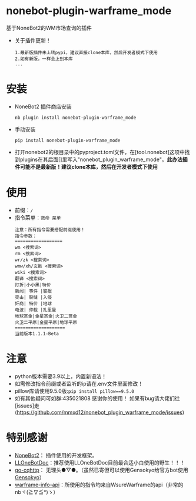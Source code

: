 # nonebot-plugin-warframe_mode

基于NoneBot2的WM市场查询的插件
- 关于插件更新！
  
    ```shell
    1.最新版插件未上转pypi，建议直接clone本库，然后开发者模式下使用
    2.如有新版，一样会上到本库
    ...
    ```


# 安装

- NoneBot2 插件商店安装

    ```shell
    nb plugin install nonebot-plugin-warframe_mode
    ```

- 手动安装

    ```shell
    pip install nonebot-plugin-warframe_mode
    ```
	
- 打开nonebot2的根目录中的pyproject.toml文件，在[tool.nonebot]这项中找到plugins在其后面[]里写入"nonebot_plugin_warframe_mode"。**此办法插件可能不是最新版！建议clone本库，然后在开发者模式下使用**

# 使用

- 前缀：`/`
- 指令菜单：`救命 菜单`
  ```text
  注意：所有指令需要搭配前缀使用！
  指令参数：
  ==================
  wm <搜索词>
  rm <搜索词>
  wr/zk <搜索词>
  wmw/xh/玄骸 <搜索词>
  wiki <搜索词>
  翻译 <搜索词>
  打折|小小黑|特价
  新闻| 事件 |警报
  突击| 裂缝 |入侵
  奸商| 特价 |地球
  电波| 仲裁 |扎里曼
  地球赏金|金星赏金|火卫二赏金
  火卫二平原|金星平原|地球平原
  ===================
  当前版本1.1.1-Beta
  ```
  
# 注意

- python版本需要3.9以上，内置新语法！
- 如需修改指令前缀或者监听的ip请在.env文件里面修改！
- pillow库请使用9.5.0版:`pip install pillow==9.5.0`
- 如有其他疑问可如群:435021808 感谢你的使用！
  如果有bug请大佬们往[issues]走(https://github.com/mmxd12/nonebot_plugin_warframe_mode/issues)


# 特别感谢

- [NoneBot2](https://github.com/nonebot/nonebot2)： 插件使用的开发框架。
- [LLOneBotDoc](https://github.com/LLOneBot/LLOneBotDoc)：推荐使用LLOneBotDoc目前最合适小白使用的野生！！！
- [go-cqhttp](https://github.com/Mrs4s/go-cqhttp)： 无理头●▽●。（虽然已寄但可以使用Gensokyo给官方bot使用[Gensokyo](https://github.com/Hoshinonyaruko/Gensokyo)）
- [warframe-info-api](https://github.com/WsureWarframe/warframe-info-api)：所使用的指令均来自WsureWarframe的api（非常的nbヾ(≧∇≦*)ゝ）
